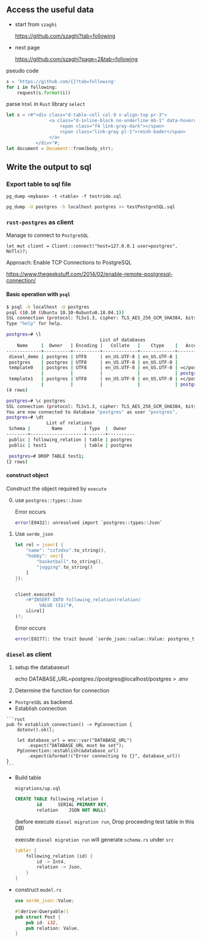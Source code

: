 ## Access the useful data
* start from `szaghi`

  https://github.com/szaghi?tab=following

* next page 

  https://github.com/szaghi?page=2&tab=following

pseudo code
```py
s = 'https://github.com/{}?tab=following'
for i in following: 
    request(s.format(i))
```

parse `html` in `Rust` library `select`
```rs
let s = r#"<div class="d-table-cell col-9 v-align-top pr-3">
                <a class="d-inline-block no-underline mb-1" data-hovercard-type="user" data-hovercard-url="/users/reinh-bader/hovercard" data-octo-click="hovercard-link-click" data-octo-dimensions="link_type:self" href="/reinh-bader">
                    <span class="f4 link-gray-dark"></span>
                    <span class="link-gray pl-1">reinh-bader</span>
                </a>
           </div>"#;
let document = Document::from(body_str);
```

## Write the output to sql
### Export table to sql file
`pg_dump <mybase> -t <table> -f testride.sql`
```sh
pg_dump -U postgres -h localhost postgres >> testPostgreSQL.sql
```

### `rust-postgres` as client

Manage to connect to `PostgreSQL`
```
let mut client = Client::connect("host=127.0.0.1 user=postgres", NoTls)?;
```
Approach: Enable TCP Connections to PostgreSQL

https://www.thegeekstuff.com/2014/02/enable-remote-postgresql-connection/


#### Basic operation with `psql`
```sh
$ psql -h localhost -U postgres
psql (10.10 (Ubuntu 10.10-0ubuntu0.18.04.1))
SSL connection (protocol: TLSv1.3, cipher: TLS_AES_256_GCM_SHA384, bits: 256, compression: off)
Type "help" for help.

postgres=# \l
                                   List of databases
    Name     |  Owner   | Encoding |   Collate   |    Ctype    |   Access privileges   
-------------+----------+----------+-------------+-------------+-----------------------
 diesel_demo | postgres | UTF8     | en_US.UTF-8 | en_US.UTF-8 | 
 postgres    | postgres | UTF8     | en_US.UTF-8 | en_US.UTF-8 | 
 template0   | postgres | UTF8     | en_US.UTF-8 | en_US.UTF-8 | =c/postgres          +
             |          |          |             |             | postgres=CTc/postgres
 template1   | postgres | UTF8     | en_US.UTF-8 | en_US.UTF-8 | =c/postgres          +
             |          |          |             |             | postgres=CTc/postgres
(4 rows)

postgres=# \c postgres 
SSL connection (protocol: TLSv1.3, cipher: TLS_AES_256_GCM_SHA384, bits: 256, compression: off)
You are now connected to database "postgres" as user "postgres".
postgres=# \dt
               List of relations
 Schema |        Name        | Type  |  Owner   
--------+--------------------+-------+----------
 public | following_relation | table | postgres
 public | test1              | table | postgres

 postgres=# DROP TABLE test1;
(2 rows)
```


#### construct object
Construct the object required by `execute`

0. use `postgres::types::Json`

    Error occurs
    ```sh
    error[E0432]: unresolved import `postgres::types::Json`
    ```

1. Use `serde_json`
    ```rust
    let rel = json!( {
        "name": "czfzdxx".to_string(),
        "hobby": vec![
            "basketball".to_string(),
            "jogging".to_string()
        ]
    });


    client.execute(
        r#"INSERT INTO following_relation(relation)
             VALUE ($1)"#,
        &[&rel]
    )?;
    ```

    Error occurs
    ```sh
    error[E0277]: the trait bound `serde_json::value::Value: postgres_types::ToSql` is not satisfied
    ```

### `diesel` as client
1. setup the databaseurl

    echo DATABASE_URL=postgres://postgres@localhost/postgres > .env

2. Determine the function for connection 
  * `PostgreSQL` as backend.
  *  Establish connection 

    ```rust
    pub fn establish_connection() -> PgConnection {
        dotenv().ok();

        let database_url = env::var("DATABASE_URL")
            .expect("DATABASE_URL must be set");
        PgConnection::establish(&database_url)
            .expect(&format!("Error connecting to {}", database_url))
    }
    ```
  * Build table 

    `migrations/up.sql`
    ```sql
    CREATE TABLE following_relation (
            id      SERIAL PRIMARY KEY,
            relation    JSON NOT NULL)
    ```

    (before execute `diesel migration run`, Drop proceeding test table in this DB)
     
    execute `diesel migration run` will generate `schema.rs` under `src`
    ```rs
    table! {
        following_relation (id) {
            id -> Int4,
            relation -> Json,
        }
    }
    ```
  * construct `model.rs`

    ```rs
    use serde_json::Value;

    #[derive(Queryable)]
    pub struct Post {
        pub id: i32,
        pub relation: Value,
    }

    ```